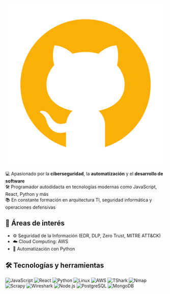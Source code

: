 
![Logo de MOENA SPA](./assets/github.png)


💻 Apasionado por la **ciberseguridad**, la **automatización** y el **desarrollo de software**  
🛠️ Programador autodidacta en tecnologías modernas como JavaScript, React, Python y más  
📚 En constante formación en arquitectura TI, seguridad informática y operaciones defensivas

## 🧠 Áreas de interés

- ⚙️ Seguridad de la Información (EDR, DLP, Zero Trust, MITRE ATT&CK)
- ☁️ Cloud Computing: AWS 
- 🧰 Automatización con Python

## 🛠️ Tecnologías y herramientas

![JavaScript](https://img.shields.io/badge/-JavaScript-000?&logo=JavaScript)
![React](https://img.shields.io/badge/-React-000?&logo=react)
![Python](https://img.shields.io/badge/-Python-000?&logo=python)
![Linux](https://img.shields.io/badge/-Linux-000?&logo=linux)
![AWS](https://img.shields.io/badge/-AWS-000?&logo=amazon-aws)
![TShark](https://img.shields.io/badge/-TShark-000?&logo=wireshark)
![Nmap](https://img.shields.io/badge/-Nmap-000?&logo=gnubash)
![Scrapy](https://img.shields.io/badge/-Scrapy-000?&logo=python)
![Wireshark](https://img.shields.io/badge/-Wireshark-000?&logo=wireshark)
![Node.js](https://img.shields.io/badge/-Node.js-000?&logo=node.js)
![PostgreSQL](https://img.shields.io/badge/-PostgreSQL-000?&logo=postgresql)
![MongoDB](https://img.shields.io/badge/-MongoDB-000?&logo=mongodb)